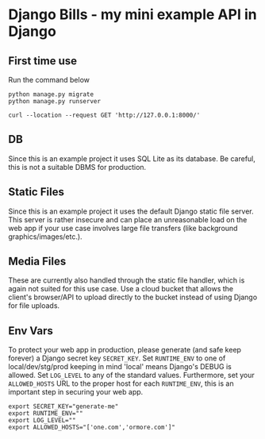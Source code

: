 # Django Bills - my mini example API in Django

## First time use

Run the command below

```
python manage.py migrate
python manage.py runserver

curl --location --request GET 'http://127.0.0.1:8000/'
```

## DB

Since this is an example project it uses SQL Lite as its database. Be careful, this is not a suitable DBMS for production. 

## Static Files

Since this is an example project it uses the default Django static file server. This server is rather insecure and can place an unreasonable load on the web app if your use case involves large file transfers (like background graphics/images/etc.).

## Media Files

These are currently also handled through the static file handler, which is again not suited for this use case. Use a cloud bucket that allows the client's browser/API to upload directly to the bucket instead of using Django for file uploads.

## Env Vars

To protect your web app in production, please generate (and safe keep forever) a Django secret key `SECRET_KEY`. Set `RUNTIME_ENV` to one of local/dev/stg/prod keeping in mind 'local' means Django's DEBUG is allowed. Set `LOG_LEVEL` to any of the standard values. Furthermore, set your `ALLOWED_HOSTS` URL to the proper host for each `RUNTIME_ENV`, this is an important step in securing your web app.

```
export SECRET_KEY="generate-me"
export RUNTIME_ENV=""
export LOG_LEVEL=""
export ALLOWED_HOSTS="['one.com','ormore.com']"
```